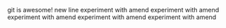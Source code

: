 git is awesome!
new line
experiment with amend
experiment with amend
experiment with amend
experiment with amend
experiment with amend

